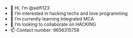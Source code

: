 - 👋 Hi, I’m @selfi123
- 👀 I’m interested in hacking techs and love programming
- 🌱 I’m currently learning Integrated MCA 
- 💞️ I’m looking to collaborate on HACKING
- 📫 Contact number: 9656315758
